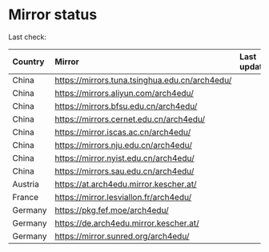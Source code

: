<script src="./time.js"></script>
# Mirror status
Last check: <script type="text/javascript">localize(1727461787.3693967);</script>

|Country|Mirror|Last update|
|:------|:-----|:----------|
|China|https://mirrors.tuna.tsinghua.edu.cn/arch4edu/|<script type="text/javascript">localize(1727419456);</script>|
|China|https://mirrors.aliyun.com/arch4edu/|<script type="text/javascript">localize(1727419456);</script>|
|China|https://mirrors.bfsu.edu.cn/arch4edu/|<script type="text/javascript">localize(1727419456);</script>|
|China|https://mirrors.cernet.edu.cn/arch4edu/|<script type="text/javascript">localize(1727419456);</script>|
|China|https://mirror.iscas.ac.cn/arch4edu/|<script type="text/javascript">localize(1727419456);</script>|
|China|https://mirrors.nju.edu.cn/arch4edu/|<script type="text/javascript">localize(1727375938);</script>|
|China|https://mirror.nyist.edu.cn/arch4edu/|<script type="text/javascript">localize(1727419456);</script>|
|China|https://mirrors.sau.edu.cn/arch4edu/|<script type="text/javascript">localize(1727419456);</script>|
|Austria|https://at.arch4edu.mirror.kescher.at/|<script type="text/javascript">localize(1727419456);</script>|
|France|https://mirror.lesviallon.fr/arch4edu/|<script type="text/javascript">localize(1727419456);</script>|
|Germany|https://pkg.fef.moe/arch4edu/|<script type="text/javascript">localize(1727419456);</script>|
|Germany|https://de.arch4edu.mirror.kescher.at/|<script type="text/javascript">localize(1727419456);</script>|
|Germany|https://mirror.sunred.org/arch4edu/|<script type="text/javascript">localize(1727419456);</script>|

<script src="./tablefilter/tablefilter.js"></script>
<script src="./table.js"></script>